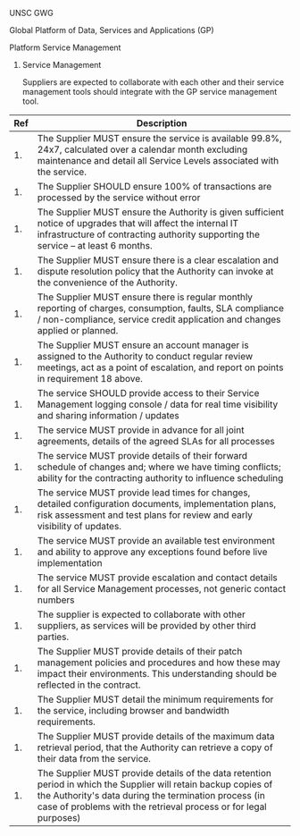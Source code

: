UNSC GWG

Global Platform of Data, Services and Applications (GP)

Platform Service Management

<span id="_Toc161554479" class="anchor"><span id="_Toc187050275" class="anchor"></span></span>

1.  <span id="_Toc405473560" class="anchor"></span>Service Management

    Suppliers are expected to collaborate with each other and their service management tools should integrate with the GP service management tool.

| <span id="_Toc392854243" class="anchor"><span id="_Toc392854244" class="anchor"><span id="_Toc392854250" class="anchor"><span id="_Toc392854255" class="anchor"><span id="_Toc392854260" class="anchor"><span id="_Toc392854265" class="anchor"><span id="_Toc392854270" class="anchor"><span id="_Toc392854275" class="anchor"><span id="_Toc392854280" class="anchor"><span id="_Toc392854285" class="anchor"><span id="_Toc392854290" class="anchor"><span id="_Toc392854295" class="anchor"><span id="_Toc392854300" class="anchor"><span id="_Toc392854301" class="anchor"><span id="_Toc392854307" class="anchor"><span id="_Toc392854312" class="anchor"><span id="_Toc392854317" class="anchor"><span id="_Toc392854322" class="anchor"><span id="_Toc392854327" class="anchor"><span id="_Toc392854332" class="anchor"><span id="_Toc392854337" class="anchor"><span id="_Toc392854342" class="anchor"><span id="_Toc392854347" class="anchor"><span id="_Toc392854352" class="anchor"><span id="_Toc392854357" class="anchor"><span id="_Toc392854358" class="anchor"><span id="_Toc392854364" class="anchor"><span id="_Toc392854369" class="anchor"><span id="_Toc392854374" class="anchor"><span id="_Toc392854379" class="anchor"><span id="_Toc392854384" class="anchor"><span id="_Toc392854389" class="anchor"><span id="_Toc392854394" class="anchor"><span id="_Toc392854399" class="anchor"><span id="_Toc392854404" class="anchor"><span id="_Toc392854409" class="anchor"><span id="_Toc392854414" class="anchor"><span id="_Toc392854415" class="anchor"><span id="_Toc392854421" class="anchor"><span id="_Toc392854426" class="anchor"><span id="_Toc392854431" class="anchor"><span id="_Toc392854436" class="anchor"><span id="_Toc392854441" class="anchor"><span id="_Toc392854446" class="anchor"><span id="_Toc392854451" class="anchor"><span id="_Toc392854456" class="anchor"><span id="_Toc392854461" class="anchor"><span id="_Toc392854466" class="anchor"><span id="_Toc392854471" class="anchor"></span></span></span></span></span></span></span></span></span></span></span></span></span></span></span></span></span></span></span></span></span></span></span></span></span></span></span></span></span></span></span></span></span></span></span></span></span></span></span></span></span></span></span></span></span></span></span></span></span>Ref | Description                                                                                                                                                                                                                                  |
|----------------------------------------------------------------------------------------------------------------------------------------------------------------------------------------------------------------------------------------------------------------------------------------------------------------------------------------------------------------------------------------------------------------------------------------------------------------------------------------------------------------------------------------------------------------------------------------------------------------------------------------------------------------------------------------------------------------------------------------------------------------------------------------------------------------------------------------------------------------------------------------------------------------------------------------------------------------------------------------------------------------------------------------------------------------------------------------------------------------------------------------------------------------------------------------------------------------------------------------------------------------------------------------------------------------------------------------------------------------------------------------------------------------------------------------------------------------------------------------------------------------------------------------------------------------------------------------------------------------------------------------------------------------------------------------------------------------------------------------------------------------------------------------------------------------------------------------------------------------------------------------------------------------------------------------------------------------------------------------------------------------------------------------------------------------------------------------------------------------------------------------------------------------------------------------------------------------------------------------------------------------------------------------------------------------------------------------------------------------------------------------------------|----------------------------------------------------------------------------------------------------------------------------------------------------------------------------------------------------------------------------------------------|
| 1.                                                                                                                                                                                                                                                                                                                                                                                                                                                                                                                                                                                                                                                                                                                                                                                                                                                                                                                                                                                                                                                                                                                                                                                                                                                                                                                                                                                                                                                                                                                                                                                                                                                                                                                                                                                                                                                                                                                                                                                                                                                                                                                                                                                                                                                                                                                                                                                                 | The Supplier MUST ensure the service is available 99.8%, 24x7, calculated over a calendar month excluding maintenance and detail all Service Levels associated with the service.                                                             |
| 1.                                                                                                                                                                                                                                                                                                                                                                                                                                                                                                                                                                                                                                                                                                                                                                                                                                                                                                                                                                                                                                                                                                                                                                                                                                                                                                                                                                                                                                                                                                                                                                                                                                                                                                                                                                                                                                                                                                                                                                                                                                                                                                                                                                                                                                                                                                                                                                                                 | The Supplier SHOULD ensure 100% of transactions are processed by the service without error                                                                                                                                                   |
| 1.                                                                                                                                                                                                                                                                                                                                                                                                                                                                                                                                                                                                                                                                                                                                                                                                                                                                                                                                                                                                                                                                                                                                                                                                                                                                                                                                                                                                                                                                                                                                                                                                                                                                                                                                                                                                                                                                                                                                                                                                                                                                                                                                                                                                                                                                                                                                                                                                 | The Supplier MUST ensure the Authority is given sufficient notice of upgrades that will affect the internal IT infrastructure of contracting authority supporting the service – at least 6 months.                                           |
| 1.                                                                                                                                                                                                                                                                                                                                                                                                                                                                                                                                                                                                                                                                                                                                                                                                                                                                                                                                                                                                                                                                                                                                                                                                                                                                                                                                                                                                                                                                                                                                                                                                                                                                                                                                                                                                                                                                                                                                                                                                                                                                                                                                                                                                                                                                                                                                                                                                 | The Supplier MUST ensure there is a clear escalation and dispute resolution policy that the Authority can invoke at the convenience of the Authority.                                                                                        |
| 1.                                                                                                                                                                                                                                                                                                                                                                                                                                                                                                                                                                                                                                                                                                                                                                                                                                                                                                                                                                                                                                                                                                                                                                                                                                                                                                                                                                                                                                                                                                                                                                                                                                                                                                                                                                                                                                                                                                                                                                                                                                                                                                                                                                                                                                                                                                                                                                                                 | The Supplier MUST ensure there is regular monthly reporting of charges, consumption, faults, SLA compliance / non-compliance, service credit application and changes applied or planned.                                                     |
| 1.                                                                                                                                                                                                                                                                                                                                                                                                                                                                                                                                                                                                                                                                                                                                                                                                                                                                                                                                                                                                                                                                                                                                                                                                                                                                                                                                                                                                                                                                                                                                                                                                                                                                                                                                                                                                                                                                                                                                                                                                                                                                                                                                                                                                                                                                                                                                                                                                 | The Supplier MUST ensure an account manager is assigned to the Authority to conduct regular review meetings, act as a point of escalation, and report on points in requirement 18 above.                                                     |
| 1.                                                                                                                                                                                                                                                                                                                                                                                                                                                                                                                                                                                                                                                                                                                                                                                                                                                                                                                                                                                                                                                                                                                                                                                                                                                                                                                                                                                                                                                                                                                                                                                                                                                                                                                                                                                                                                                                                                                                                                                                                                                                                                                                                                                                                                                                                                                                                                                                 | The service SHOULD provide access to their Service Management logging console / data for real time visibility and sharing information / updates                                                                                              |
| 1.                                                                                                                                                                                                                                                                                                                                                                                                                                                                                                                                                                                                                                                                                                                                                                                                                                                                                                                                                                                                                                                                                                                                                                                                                                                                                                                                                                                                                                                                                                                                                                                                                                                                                                                                                                                                                                                                                                                                                                                                                                                                                                                                                                                                                                                                                                                                                                                                 | The service MUST provide in advance for all joint agreements, details of the agreed SLAs for all processes                                                                                                                                   |
| 1.                                                                                                                                                                                                                                                                                                                                                                                                                                                                                                                                                                                                                                                                                                                                                                                                                                                                                                                                                                                                                                                                                                                                                                                                                                                                                                                                                                                                                                                                                                                                                                                                                                                                                                                                                                                                                                                                                                                                                                                                                                                                                                                                                                                                                                                                                                                                                                                                 | The service MUST provide details of their forward schedule of changes and; where we have timing conflicts; ability for the contracting authority to influence scheduling                                                                     |
| 1.                                                                                                                                                                                                                                                                                                                                                                                                                                                                                                                                                                                                                                                                                                                                                                                                                                                                                                                                                                                                                                                                                                                                                                                                                                                                                                                                                                                                                                                                                                                                                                                                                                                                                                                                                                                                                                                                                                                                                                                                                                                                                                                                                                                                                                                                                                                                                                                                 | The service MUST provide lead times for changes, detailed configuration documents, implementation plans, risk assessment and test plans for review and early visibility of updates.                                                          |
| 1.                                                                                                                                                                                                                                                                                                                                                                                                                                                                                                                                                                                                                                                                                                                                                                                                                                                                                                                                                                                                                                                                                                                                                                                                                                                                                                                                                                                                                                                                                                                                                                                                                                                                                                                                                                                                                                                                                                                                                                                                                                                                                                                                                                                                                                                                                                                                                                                                 | The service MUST provide an available test environment and ability to approve any exceptions found before live implementation                                                                                                                |
| 1.                                                                                                                                                                                                                                                                                                                                                                                                                                                                                                                                                                                                                                                                                                                                                                                                                                                                                                                                                                                                                                                                                                                                                                                                                                                                                                                                                                                                                                                                                                                                                                                                                                                                                                                                                                                                                                                                                                                                                                                                                                                                                                                                                                                                                                                                                                                                                                                                 | The service MUST provide escalation and contact details for all Service Management processes, not generic contact numbers                                                                                                                    |
| 1.                                                                                                                                                                                                                                                                                                                                                                                                                                                                                                                                                                                                                                                                                                                                                                                                                                                                                                                                                                                                                                                                                                                                                                                                                                                                                                                                                                                                                                                                                                                                                                                                                                                                                                                                                                                                                                                                                                                                                                                                                                                                                                                                                                                                                                                                                                                                                                                                 | The supplier is expected to collaborate with other suppliers, as services will be provided by other third parties.                                                                                                                           |
| 1.                                                                                                                                                                                                                                                                                                                                                                                                                                                                                                                                                                                                                                                                                                                                                                                                                                                                                                                                                                                                                                                                                                                                                                                                                                                                                                                                                                                                                                                                                                                                                                                                                                                                                                                                                                                                                                                                                                                                                                                                                                                                                                                                                                                                                                                                                                                                                                                                 | The Supplier MUST provide details of their patch management policies and procedures and how these may impact their environments. This understanding should be reflected in the contract.                                                     |
| 1.                                                                                                                                                                                                                                                                                                                                                                                                                                                                                                                                                                                                                                                                                                                                                                                                                                                                                                                                                                                                                                                                                                                                                                                                                                                                                                                                                                                                                                                                                                                                                                                                                                                                                                                                                                                                                                                                                                                                                                                                                                                                                                                                                                                                                                                                                                                                                                                                 | The Supplier MUST detail the minimum requirements for the service, including browser and bandwidth requirements.                                                                                                                             |
| 1.                                                                                                                                                                                                                                                                                                                                                                                                                                                                                                                                                                                                                                                                                                                                                                                                                                                                                                                                                                                                                                                                                                                                                                                                                                                                                                                                                                                                                                                                                                                                                                                                                                                                                                                                                                                                                                                                                                                                                                                                                                                                                                                                                                                                                                                                                                                                                                                                 | The Supplier MUST provide details of the maximum data retrieval period, that the Authority can retrieve a copy of their data from the service.                                                                                               |
| 1.                                                                                                                                                                                                                                                                                                                                                                                                                                                                                                                                                                                                                                                                                                                                                                                                                                                                                                                                                                                                                                                                                                                                                                                                                                                                                                                                                                                                                                                                                                                                                                                                                                                                                                                                                                                                                                                                                                                                                                                                                                                                                                                                                                                                                                                                                                                                                                                                 | The Supplier MUST provide details of the data retention period in which the Supplier will retain backup copies of the Authority's data during the termination process (in case of problems with the retrieval process or for legal purposes) |
